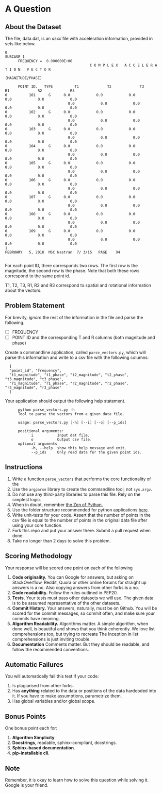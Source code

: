 # A Question

## About the Dataset

The file, data.dat, is an *ascii* file with acceleration information, provided in sets like below. 



```
0                                                                                                            SUBCASE 1              
      FREQUENCY =  0.000000E+00
                                       C O M P L E X   A C C E L E R A T I O N   V E C T O R
                                                         (MAGNITUDE/PHASE)
 
      POINT ID.   TYPE          T1             T2             T3             R1             R2             R3
0          101      G      0.0            0.0            0.0            0.0            0.0            0.0
                             0.0            0.0            0.0            0.0            0.0            0.0
0          102      G      0.0            0.0            0.0            0.0            0.0            0.0
                             0.0            0.0            0.0            0.0            0.0            0.0
0          103      G      0.0            0.0            0.0            0.0            0.0            0.0
                             0.0            0.0            0.0            0.0            0.0            0.0
0          104      G      0.0            0.0            0.0            0.0            0.0            0.0
                             0.0            0.0            0.0            0.0            0.0            0.0
0          105      G      0.0            0.0            0.0            0.0            0.0            0.0
                             0.0            0.0            0.0            0.0            0.0            0.0
0          106      G      0.0            0.0            0.0            0.0            0.0            0.0
                             0.0            0.0            0.0            0.0            0.0            0.0
0          107      G      0.0            0.0            0.0            0.0            0.0            0.0
                             0.0            0.0            0.0            0.0            0.0            0.0
0          108      G      0.0            0.0            0.0            0.0            0.0            0.0
                             0.0            0.0            0.0            0.0            0.0            0.0
0          109      G      0.0            0.0            0.0            0.0            0.0            0.0
                             0.0            0.0            0.0            0.0            0.0            0.0
1                                                                          FEBRUARY   5, 2018  MSC Nastran  7/ 3/15   PAGE    94
                                                                                                                                    
```

For each point ID, there corresponds two rows. The first row is the magnitude, the second row is the phase. Note that both these rows correspond to the same point id.

T1, T2, T3, R1, R2 and R3 correspond to spatial and rotational information about the vectors.



## Problem Statement

For brevity, *ignore* the rest of the information in the file and parse the following.

- [ ] FREQUENCY
- [ ] POINT ID and the corresponding T and R columns (both magnitude and phase)

Create a commandline application, called `parse_vectors.py`, which will parse this information and write to a csv file with the following columns:

```
  [ 
  "point_id", "frequency",
  "t1_magnitude", "t1_phase", "t2_magnitude", "t2_phase", "t3_magnitude", "t3_phase", 
  "r1_magnitude", "r1_phase", "r2_magnitude", "r2_phase", "r3_magnitude", "r3_phase"
  ] 
```

Your application should output the following help statement.

```
      python parse_vectors.py -h
      Tool to parse the vectors from a given data file.
      
      usage: parse_vectors.py [-h] [--i] [--o] [--p_ids]
      
      positional arguments:
            i           Input dat file.
            o           Output csv file.
      optional arguments
            -h, --help  show this help message and exit.
            --p_ids     Only read data for the given point ids.
```

## Instructions

1. Write a function `parse_vectors` that performs the core functionality of the 
1. Use the `argparse` library to create the commandline tool, not `sys.argv`.
1. Do not use any third-party libraries to parse this file. Rely on the simplest logic.
1. When in doubt, remember [the Zen of Python.](https://www.python.org/dev/peps/pep-0020/)
1. Use the folder structure recommended for python applications [here](https://realpython.com/python-application-layouts/).
1. Write unit-tests for your code. Assert that the number of points in the csv file is equal to the number of points in the original data file after using your core function.
1. Fork this repo and put your answer there. Submit a pull request when done.
1. Take no longer than 2 days to solve this problem.

## Scoring Methodology

Your response will be scored one point on each of the following

1. **Code originality.** You can Google for answers, but asking on StackOverflow, Reddit, Quora or other online forums for straight up answers is a no. Also copying answers from other forks is a no.
2. **Code readability.** Follow the rules outlined in PEP20.
3. **Tests.** Your tests must pass other datasets we will use. The given data is to be assumed representative of the other datasets.
4. **Commit History.** Your answers, naturally, must be on Github. You will be scored for the commit messages, so commit often, and make sure your commits have meaning.
5. **Algorithm Readability.** Algorithms matter. A simple algorithm, when done well, is beautiful and shows that you think coherently. We love list comprehensions too, but trying to recreate The Inception in list comprehensions is just inviting trouble.
6. **Documentation** Comments matter. But they should be readable, and follow the recommended conventions.

## Automatic Failures

You will automatically fail this test if your code:

1. Is plagiarised from other forks.
2. Has **anything** related to the data or positions of the data hardcoded into it. If you have to make assumptions, parametrize them.
3. Has global variables and/or global scope.

## Bonus Points

One bonus point each for:

1. **Algorithm Simplicity**
2. **Docstrings**, readable, sphinx-compliant, docstrings.
3. **Sphinx-based documentation**.
4. **pip-installable cli**.


## Note

Remember, it is okay to learn how to solve this question while solving it. Google is your friend.
